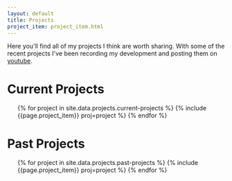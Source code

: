 ```yaml
---
layout: default
title: Projects
project_item: project_item.html
---
```


Here you'll find all of my projects I think are worth sharing. With some of the recent projects I've been recording my development and posting them on [youtube](https://www.youtube.com/channel/UCfgnY89MkCnR1Q0p-YpTyXg).

<div id="project-container">
  <div class="project-list-div">
    <h1>Current Projects</h1>
    <ul class="project-list">
      {% for project in site.data.projects.current-projects %}
      {% include {{page.project_item}} proj=project %}
      {% endfor %}
    </ul>
  </div>

  <div class="project-list-div">
    <h1>Past Projects</h1>
    <ul class="project-list">
      {% for project in site.data.projects.past-projects %}
      {% include {{page.project_item}} proj=project %}
      {% endfor %}
    </ul>
  </div>
</div>
